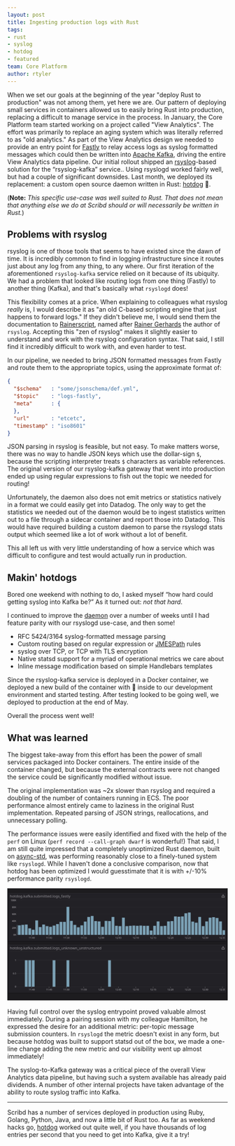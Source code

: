 ```yaml
---
layout: post
title: Ingesting production logs with Rust
tags:
- rust
- syslog
- hotdog
- featured
team: Core Platform
author: rtyler
---
```


When we set our goals at the beginning of the year "deploy Rust to production"
was not among them, yet here we are. Our pattern of deploying small services in containers
allowed us to easily bring Rust into production, replacing a difficult to
manage service in the process. In January, the Core Platform team started working on a
project called "View Analytics". The effort was primarily to replace an aging
system which was literally referred to as "old analytics." As part of the View
Analytics design we needed to provide an entry point for [Fastly](https://fastly.com) to relay access logs as  syslog
formatted messages which could then be written into [Apache Kafka](https://kafka.apache.org), driving the entire
View Analytics data pipeline. Our initial rollout shipped an [rsyslog](https://www.rsyslog.com)-based solution
for the “rsyslog-kafka” service.. Using rsyslogd worked fairly well, but had a
couple of significant downsides. Last month, we deployed its replacement: a
custom open source daemon written in Rust: [hotdog](https://github.com/reiseburo/hotdog) 🌭.


(**Note:**  _This specific use-case was well suited to Rust. That does not mean
that anything else we do at Scribd should or will necessarily be written in
Rust._)


## Problems with rsyslog

rsyslog is one of those tools that seems to have existed since the dawn of
time. It is incredibly common to find in logging infrastructure since it routes
just about any log from any thing, to any where. Our first iteration of the
aforementioned `rsyslog-kafka` service relied on it because of its ubiquity. We
had a problem that looked like routing logs from one thing (Fastly) to another
thing (Kafka), and that's basically what `rsyslogd` does!

This flexibility comes at a price. When explaining to colleagues what rsyslog
_really_ is, I would describe it as "an old C-based scripting engine that just
happens to forward logs." If they didn't believe me, I would send them the
documentation to
[Rainerscript](https://rsyslog.readthedocs.io/en/latest/rainerscript/), named
after [Rainer Gerhards](https://en.wikipedia.org/wiki/Rainer_Gerhards) the
author of `rsyslog`. Accepting this "zen of rsyslog" makes it slightly
easier to understand and work with the rsyslog configuration syntax.
That said, I still find it incredibly difficult to work with, and even harder
to test.

In our pipeline, we needed to bring JSON formatted messages from Fastly and
route them to the appropriate topics, using the approximate format of:

```json
{
  "$schema"   : "some/jsonschema/def.yml",
  "$topic"    : "logs-fastly",
  "meta"      : {
  },
  "url"       : "etcetc",
  "timestamp" : "iso8601"
}
```

JSON parsing in rsyslog is feasible, but not easy. To make matters worse, there
was no way to handle JSON keys which use the dollar-sign `$`, because the
scripting interpreter treats `$` characters as variable references. The
original version of our rsyslog-kafka gateway that went into production ended
up using regular expressions to fish out the topic we needed for routing!

Unfortunately, the daemon also does not emit metrics or statistics natively in
a format we could easily get into Datadog. The only way to get the statistics
we needed out of the daemon would be to ingest statistics written out to a file through a sidecar
container and report those into Datadog. This would have required building a
custom daemon to parse the rsyslogd stats output which seemed like a lot of
work without a lot of benefit.

This all left us with very little understanding of how a service which was
difficult to configure and test would actually run in production.


## Makin' hotdogs

Bored one weekend with nothing to do, I asked myself “how hard could getting syslog into Kafka be?” As it turned out: _not that hard_.

I continued to improve the [daemon](https://github.com/reiseburo/hotdog) over a number of
weeks until I had feature parity with our rsyslogd use-case, and then some!

*  RFC 5424/3164 syslog-formatted message parsing
*  Custom routing based on regular expression or [JMESPath](https://jmespath.org/) rules
*  syslog over TCP, or TCP with TLS encryption
*  Native statsd support for a myriad of operational metrics we care about
*  Inline message modification based on simple Handlebars templates

Since the rsyslog-kafka service is deployed in a Docker container, we deployed
a new build of the container with 🌭 inside to our development environment and
started testing. After testing looked to be going well, we deployed to
production at the end of May.

Overall the process went well!


## What was learned

The biggest take-away from this effort has been the power of small services
packaged into Docker containers. The entire inside of the container changed,
but because the external contracts were not changed the service could be
significantly modified without issue.

The original implementation was ~2x slower than rsyslog and required a doubling
of the number of containers running in ECS. The poor performance almost
entirely came to laziness in the original Rust implementation. Repeated parsing
of JSON strings, reallocations, and unnecessary polling.

The performance issues were easily identified and fixed with the help of the
`perf` on Linux (`perf record --call-graph dwarf` is wonderful!) That said, I
am still quite impressed that a completely unoptimized Rust daemon, built on
[async-std](https://async.rs), was performing reasonably close to a
finely-tuned system like `rsyslogd`. While I haven't done a conclusive
comparison, now that hotdog has been optimized I would guesstimate that it is
with +/-10% performance parity `rsyslogd`.

![Hotdog and Datadog](/post-images/2020-06-hotdog/hotdog-metrics.png)


Having full control over the syslog entrypoint proved valuable almost
immediately. During a pairing session with my colleague Hamilton, he expressed the
desire for an additional metric: per-topic message submission counters. In
`rsyslogd` the metric doesn't exist in any form, but because hotdog was built to
support statsd out of the box, we made a one-line change adding the new metric
and our visibility went up almost immediately!


The syslog-to-Kafka gateway was a critical piece of the overall View Analytics
data pipeline, but having such a system available has already paid dividends. A
number of other internal projects have taken advantage of the ability to route
syslog traffic into Kafka.

---


Scribd has a number of services deployed in production using Ruby, Golang,
Python, Java, and now a little bit of Rust too. As far as weekend hacks go,
[hotdog](https://github.com/reiseburo/hotdog) worked out quite well, if you
have thousands of log entries per second that you need to get into Kafka, give
it a try!


